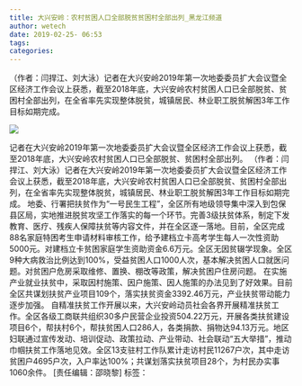 ```yaml
---
title: 大兴安岭：农村贫困人口全部脱贫贫困村全部出列_黑龙江频道
author: wetech
date: 2019-02-25- 06:53
tags: 
categories: 
---
```

（作者：闫捍江、刘大泳）记者在大兴安岭2019年第一次地委委员扩大会议暨全区经济工作会议上获悉，截至2018年底，大兴安岭农村贫困人口已全部脱贫、贫困村全部出列，在全省率先实现整体脱贫，城镇居民、林业职工脱贫解困3年工作目标如期完成。
<!-- more -->
                
<img align="center" border="0" src="http://p2.ifengimg.com/a/2016/0810/204c433878d5cf9size1_w16_h16.png" />
                
            
记者在大兴安岭2019年第一次地委委员扩大会议暨全区经济工作会议上获悉，截至2018年底，大兴安岭农村贫困人口已全部脱贫、贫困村全部出列。
（作者：闫捍江、刘大泳）记者在大兴安岭2019年第一次地委委员扩大会议暨全区经济工作会议上获悉，截至2018年底，大兴安岭农村贫困人口已全部脱贫、贫困村全部出列，在全省率先实现整体脱贫，城镇居民、林业职工脱贫解困3年工作目标如期完成。
地委、行署把扶贫作为“一号民生工程”，全区所有地级领导集中深入到包保县区局，实地推进脱贫攻坚工作落实的每一个环节。完善3级扶贫体系，制定下发教育、医疗、残疾人保障扶贫等内容文件，并在全区逐一落地。目前，全区完成88名家庭特困考生申请材料审核工作，给予建档立卡高考学生每人一次性资助5000元。对建档立卡贫困家庭学生资助资金6.6万元。全区无因贫辍学现象。全区9种大病救治比例达到100%，受益贫困人口1000人次，基本解决贫困人口就医问题。对贫困户危房采取维修、置换、棚改等政策，解决贫困户住房问题。
在实施产业就业扶贫中，采取因村施策、因户施策、因人施策的办法见到了好效果。目前全区共谋划扶贫产业项目109个，落实扶贫资金3392.46万元，产业扶贫带动能力逐步加强。
自精准扶贫工作开展以来，大兴安岭动员社会各界开展精准扶贫工作。全区各级工商联共组织30多户民营企业投资504.22万元，开展各类扶贫建设项目6个，帮扶村6个，帮扶贫困人口286人，各类捐款、捐物达94.13万元。地区妇联通过宣传发动、培训促动、政策拉动、产业带动、社会联动“五大举措”，推动巾帼扶贫工作落地见效。全区13支驻村工作队累计走访村民11267户次，其中走访贫困户4695户次，入户率达100%；共谋划落实扶贫项目28个，为村民办实事1060余件。
[责任编辑：邵晓黎]
标签：
 
             
